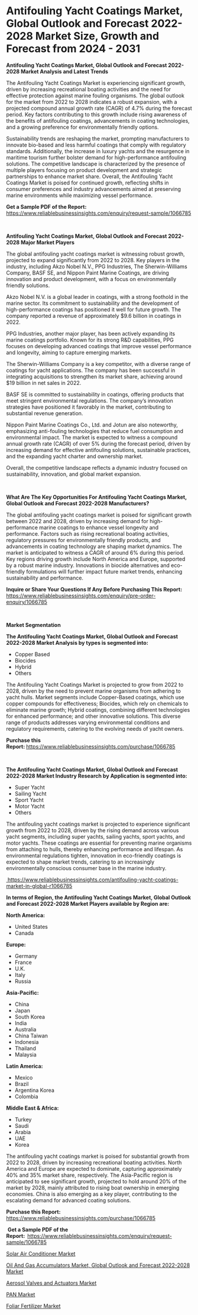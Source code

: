 <p><h1>Antifouling Yacht Coatings Market, Global Outlook and Forecast 2022-2028 Market Size, Growth and Forecast from 2024 - 2031</h1></p><p><strong>Antifouling Yacht Coatings Market, Global Outlook and Forecast 2022-2028 Market Analysis and Latest Trends</strong></p>
<p><p>The Antifouling Yacht Coatings Market is experiencing significant growth, driven by increasing recreational boating activities and the need for effective protection against marine fouling organisms. The global outlook for the market from 2022 to 2028 indicates a robust expansion, with a projected compound annual growth rate (CAGR) of 4.7% during the forecast period. Key factors contributing to this growth include rising awareness of the benefits of antifouling coatings, advancements in coating technologies, and a growing preference for environmentally friendly options.</p><p>Sustainability trends are reshaping the market, prompting manufacturers to innovate bio-based and less harmful coatings that comply with regulatory standards. Additionally, the increase in luxury yachts and the resurgence in maritime tourism further bolster demand for high-performance antifouling solutions. The competitive landscape is characterized by the presence of multiple players focusing on product development and strategic partnerships to enhance market share. Overall, the Antifouling Yacht Coatings Market is poised for continued growth, reflecting shifts in consumer preferences and industry advancements aimed at preserving marine environments while maximizing vessel performance.</p></p>
<p><strong>Get a Sample PDF of the Report:&nbsp;</strong> <a href="https://www.reliablebusinessinsights.com/enquiry/request-sample/1066785">https://www.reliablebusinessinsights.com/enquiry/request-sample/1066785</a></p>
<p>&nbsp;</p>
<p><strong>Antifouling Yacht Coatings Market, Global Outlook and Forecast 2022-2028 Major Market Players</strong></p>
<p><p>The global antifouling yacht coatings market is witnessing robust growth, projected to expand significantly from 2022 to 2028. Key players in the industry, including Akzo Nobel N.V., PPG Industries, The Sherwin-Williams Company, BASF SE, and Nippon Paint Marine Coatings, are driving innovation and product development, with a focus on environmentally friendly solutions.</p><p>Akzo Nobel N.V. is a global leader in coatings, with a strong foothold in the marine sector. Its commitment to sustainability and the development of high-performance coatings has positioned it well for future growth. The company reported a revenue of approximately $9.6 billion in coatings in 2022.</p><p>PPG Industries, another major player, has been actively expanding its marine coatings portfolio. Known for its strong R&D capabilities, PPG focuses on developing advanced coatings that improve vessel performance and longevity, aiming to capture emerging markets.</p><p>The Sherwin-Williams Company is a key competitor, with a diverse range of coatings for yacht applications. The company has been successful in integrating acquisitions to strengthen its market share, achieving around $19 billion in net sales in 2022.</p><p>BASF SE is committed to sustainability in coatings, offering products that meet stringent environmental regulations. The company’s innovation strategies have positioned it favorably in the market, contributing to substantial revenue generation.</p><p>Nippon Paint Marine Coatings Co., Ltd. and Jotun are also noteworthy, emphasizing anti-fouling technologies that reduce fuel consumption and environmental impact. The market is expected to witness a compound annual growth rate (CAGR) of over 5% during the forecast period, driven by increasing demand for effective antifouling solutions, sustainable practices, and the expanding yacht charter and ownership market.</p><p>Overall, the competitive landscape reflects a dynamic industry focused on sustainability, innovation, and global market expansion.</p></p>
<p>&nbsp;</p>
<p><strong>What Are The Key Opportunities For Antifouling Yacht Coatings Market, Global Outlook and Forecast 2022-2028 Manufacturers?</strong></p>
<p><p>The global antifouling yacht coatings market is poised for significant growth between 2022 and 2028, driven by increasing demand for high-performance marine coatings to enhance vessel longevity and performance. Factors such as rising recreational boating activities, regulatory pressures for environmentally friendly products, and advancements in coating technology are shaping market dynamics. The market is anticipated to witness a CAGR of around 6% during this period. Key regions driving growth include North America and Europe, supported by a robust marine industry. Innovations in biocide alternatives and eco-friendly formulations will further impact future market trends, enhancing sustainability and performance.</p></p>
<p><strong>Inquire or Share Your Questions If Any Before Purchasing This Report:</strong> <a href="https://www.reliablebusinessinsights.com/enquiry/pre-order-enquiry/1066785">https://www.reliablebusinessinsights.com/enquiry/pre-order-enquiry/1066785</a></p>
<p>&nbsp;</p>
<p><strong>Market Segmentation</strong></p>
<p><strong>The Antifouling Yacht Coatings Market, Global Outlook and Forecast 2022-2028 Market Analysis by types is segmented into:</strong></p>
<p><ul><li>Copper Based</li><li>Biocides</li><li>Hybrid</li><li>Others</li></ul></p>
<p><p>The Antifouling Yacht Coatings Market is projected to grow from 2022 to 2028, driven by the need to prevent marine organisms from adhering to yacht hulls. Market segments include Copper-Based coatings, which use copper compounds for effectiveness; Biocides, which rely on chemicals to eliminate marine growth; Hybrid coatings, combining different technologies for enhanced performance; and other innovative solutions. This diverse range of products addresses varying environmental conditions and regulatory requirements, catering to the evolving needs of yacht owners.</p></p>
<p><strong>Purchase this Report:&nbsp;</strong><a href="https://www.reliablebusinessinsights.com/purchase/1066785">https://www.reliablebusinessinsights.com/purchase/1066785</a></p>
<p>&nbsp;</p>
<p><strong>The Antifouling Yacht Coatings Market, Global Outlook and Forecast 2022-2028 Market Industry Research by Application is segmented into:</strong></p>
<p><ul><li>Super Yacht</li><li>Sailing Yacht</li><li>Sport Yacht</li><li>Motor Yacht</li><li>Others</li></ul></p>
<p><p>The antifouling yacht coatings market is projected to experience significant growth from 2022 to 2028, driven by the rising demand across various yacht segments, including super yachts, sailing yachts, sport yachts, and motor yachts. These coatings are essential for preventing marine organisms from attaching to hulls, thereby enhancing performance and lifespan. As environmental regulations tighten, innovation in eco-friendly coatings is expected to shape market trends, catering to an increasingly environmentally conscious consumer base in the marine industry.</p></p>
<p><a href="https://www.reliablebusinessinsights.com/antifouling-yacht-coatings-market-in-global-r1066785">&nbsp;https://www.reliablebusinessinsights.com/antifouling-yacht-coatings-market-in-global-r1066785</a></p>
<p><strong>In terms of Region, the Antifouling Yacht Coatings Market, Global Outlook and Forecast 2022-2028 Market Players available by Region are:</strong></p>
<p>
    <p> <strong> North America: </strong>
        <ul>
            <li>United States</li>
            <li>Canada</li>
        </ul>
        </p> 
    <p> <strong> Europe: </strong>
        <ul>
            <li>Germany</li>
            <li>France</li>
            <li>U.K.</li>
            <li>Italy</li>
            <li>Russia</li>
        </ul>
        </p> 
    <p> <strong> Asia-Pacific: </strong>
        <ul>
            <li>China</li>
            <li>Japan</li>
            <li>South Korea</li>
            <li>India</li>
            <li>Australia</li>
            <li>China Taiwan</li>
            <li>Indonesia</li>
            <li>Thailand</li>
            <li>Malaysia</li>
        </ul>
        </p> 
    <p> <strong> Latin America: </strong>
        <ul>
            <li>Mexico</li>
            <li>Brazil</li>
            <li>Argentina Korea</li>
            <li>Colombia</li>
        </ul>
        </p> 
    <p> <strong> Middle East & Africa: </strong>
        <ul>
            <li>Turkey</li>
            <li>Saudi</li>
            <li>Arabia</li>
            <li>UAE</li>
            <li>Korea</li>
        </ul>
    </p>
    </p>
<p><p>The antifouling yacht coatings market is poised for substantial growth from 2022 to 2028, driven by increasing recreational boating activities. North America and Europe are expected to dominate, capturing approximately 40% and 35% market share, respectively. The Asia-Pacific region is anticipated to see significant growth, projected to hold around 20% of the market by 2028, mainly attributed to rising boat ownership in emerging economies. China is also emerging as a key player, contributing to the escalating demand for advanced coating solutions.</p></p>
<p><strong>Purchase this Report: </strong><a href="https://www.reliablebusinessinsights.com/purchase/1066785">https://www.reliablebusinessinsights.com/purchase/1066785</a></p>
<p>&nbsp;<strong>Get a Sample PDF of the Report:&nbsp;&nbsp;</strong><a href="https://www.reliablebusinessinsights.com/enquiry/request-sample/1066785">https://www.reliablebusinessinsights.com/enquiry/request-sample/1066785</a></p>
<p><strong></strong></p>
<p><p><a href="https://www.linkedin.com/pulse/future-solar-air-conditioner-market-global-forecast-trends-2024-g7hof?trackingId=8GTYfl3DReeHe3pw6f9WTw%3D%3D">Solar Air Conditioner Market</a></p><p><a href="https://github.com/JudyWalsh475/Market-Research-Report-List-1/blob/main/oil-and-gas-accumulators-market-global-outlook-and-forecast-2022-2028-market.md">Oil And Gas Accumulators Market, Global Outlook and Forecast 2022-2028 Market</a></p><p><a href="https://www.linkedin.com/pulse/aerosol-valves-actuators-market-research-report-exploring-size-oepyf?trackingId=UmpSa67WRiWoIJikOO0fHg%3D%3D">Aerosol Valves and Actuators Market</a></p><p><a href="https://issuu.com/reportprime-2/docs/pan-market-size-2030.pptx_776655426126bb">PAN Market</a></p><p><a href="https://medium.com/@haangelat162/the-growth-of-the-foliar-fertilizer-market-has-been-significant-driven-by-various-critical-e09e0fe06b82">Foliar Fertilizer Market</a></p></p>